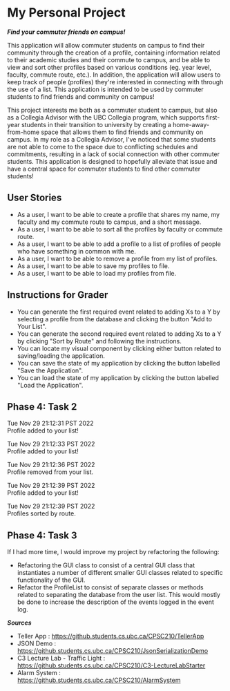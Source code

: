 # My Personal Project
***Find your commuter friends on campus!***

This application will allow commuter students on campus to find their community through the creation of a profile,
containing information related to their academic studies and their commute to campus, and be able to view and sort
other profiles based on various conditions (eg. year level, faculty, commute route, etc.). In addition, the application
will allow users to keep track of people (profiles) they're interested in connecting with through the use
of a list. This application is intended to be used by commuter students to find friends and community on campus!

This project interests me both as a commuter student to campus, but also as a Collegia Advisor with the UBC Collegia
program, which supports first-year students in their transition to university by creating a
home-away-from-home space that allows them to find friends and community on campus. In my role as a Collegia Advisor,
I've noticed that some students are not able to come to the space
due to conflicting schedules and commitments, resulting in a lack of social connection
with other commuter students. This application is designed to hopefully alleviate that issue and have a central
space for commuter students to find other commuter students!

  User Stories
- 
- As a user, I want to be able to create a profile that shares my name, my faculty and my commute route to campus, and a short message.
- As a user, I want to be able to sort all the profiles by faculty or commute route.
- As a user, I want to be able to add a profile to a list of profiles of people who have something in common with me.
- As a user, I want to be able to remove a profile from my list of profiles.
- As a user, I want to be able to save my profiles to file.
- As a user, I want to be able to load my profiles from file.

## Instructions for Grader

- You can generate the first required event related to adding Xs to a Y by selecting a profile from the database and clicking the button "Add to Your List".
- You can generate the second required event related to adding Xs to a Y by clicking "Sort by Route" and following the instructions.
- You can locate my visual component by clicking either button related to saving/loading the application.
- You can save the state of my application by clicking the button labelled "Save the Application".
- You can load the state of my application by clicking the button labelled "Load the Application".

## Phase 4: Task 2
Tue Nov 29 21:12:31 PST 2022\
Profile added to your list!

Tue Nov 29 21:12:33 PST 2022\
Profile added to your list!

Tue Nov 29 21:12:36 PST 2022\
Profile removed from your list.

Tue Nov 29 21:12:39 PST 2022\
Profile added to your list!

Tue Nov 29 21:12:39 PST 2022\
Profiles sorted by route.

## Phase 4: Task 3
If I had more time, I would improve my project by refactoring the following:
- Refactoring the GUI class to consist of a central GUI class that instantiates a number of different smaller GUI classes related to specific functionality of the GUI.
- Refactor the ProfileList to consist of separate classes or methods related to separating the database from the user list. This would mostly be done to increase the description of the events logged in the event log.

***Sources***
- Teller App : https://github.students.cs.ubc.ca/CPSC210/TellerApp
- JSON Demo : https://github.students.cs.ubc.ca/CPSC210/JsonSerializationDemo
- C3 Lecture Lab - Traffic Light : https://github.students.cs.ubc.ca/CPSC210/C3-LectureLabStarter
- Alarm System : https://github.students.cs.ubc.ca/CPSC210/AlarmSystem